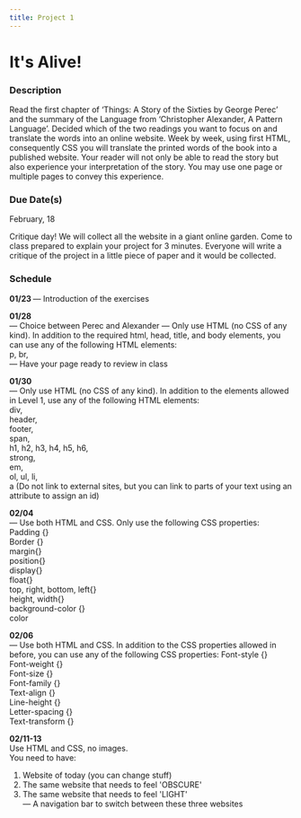 ```yaml
---
title: Project 1
---
```


# It's Alive!


### Description

Read the first chapter of ‘Things: A Story of the Sixties by George Perec’ and the summary of the Language from ‘Christopher Alexander, A Pattern Language’. Decided which of the two readings you want to focus on and translate the words into an online website. Week by week, using first HTML, consequently CSS you will translate the printed words of the book into a published website. Your reader will not only be able to read the story but also experience your interpretation of the story. You may use one page or multiple pages to convey this experience.

### Due Date(s)
February, 18

Critique day! 
We will collect all the website in a giant online garden. Come to class prepared to explain your project for 3 minutes. Everyone will write a critique of the project in a little piece of paper and it would be collected. 

### Schedule

<b> 01/23 </b>
— Introduction of the exercises

<b> 01/28 </b> <br>
— Choice between Perec and Alexander
— Only use HTML (no CSS of any kind). In addition to the required html, head, title, and body elements, you can use any of the following HTML elements: <br>
p, 
br,<br>
— Have your page ready to review in class

<b> 01/30 </b> <br>
— Only use HTML (no CSS of any kind). In addition to the elements allowed in Level 1, use any of the following HTML elements:<br>
div,<br>
header,<br>
footer,<br>
span,<br>
h1, h2, h3, h4, h5, h6,<br>
strong,<br>
em,<br>
ol, ul, li,<br>
a (Do not link to external sites, but you can link to parts of your text using an attribute to assign an id)

<b>02/04 </b> <br>
— Use both HTML and CSS. Only use the following CSS properties: <br>
Padding {}<br>
Border {}<br>
margin{}<br>
position{}<br>
display{}<br>
float{}<br>
top, right, bottom, left{}<br>
height, width{}<br>
background-color {} <br>
color <br>

<b>02/06 </b> <br>
— Use both HTML and CSS. In addition to the CSS properties allowed in before, you can use any of the following CSS properties:
Font-style {}<br>
Font-weight {}<br>
Font-size {}<br>
Font-family {} <br>
Text-align {} <br>
Line-height {}<br>
Letter-spacing {}<br>
Text-transform {}<br>

<b>02/11-13</b> <br>
Use HTML and CSS, no images. <br>
You need to have:
1. Website of today (you can change stuff)
2. The same website that needs to feel 'OBSCURE'
3. The same website that needs to feel 'LIGHT' <br>
— A navigation bar to switch between these three websites


